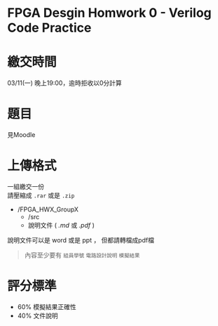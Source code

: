 FPGA Desgin Homwork 0 - Verilog Code Practice
=========================

# 繳交時間

03/11(一) 晚上19:00，逾時拒收以0分計算

# 題目

見Moodle

# 上傳格式

一組繳交一份  
請壓縮成 `.rar` 或是 `.zip`

- /FPGA_HWX_GroupX
  - /src
  - 說明文件 ( *.md* 或 *.pdf* )

說明文件可以是 word 或是 ppt ， 但都請轉檔成pdf檔

> 內容至少要有 `組員學號`  `電路設計說明` `模擬結果`

# 評分標準

- 60% 模擬結果正確性
- 40% 文件說明
